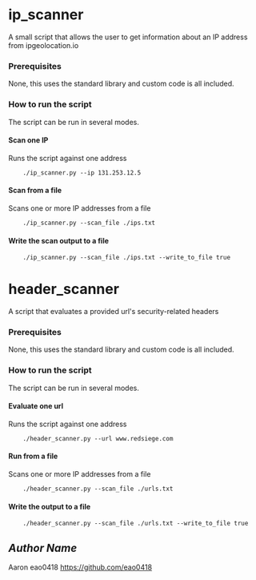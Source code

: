 # ip_scanner
A small script that allows the user to get information about an IP address from ipgeolocation.io
### Prerequisites
None, this uses the standard library and custom code is all included.
### How to run the script
The script can be run in several modes. 
#### Scan one IP
Runs the script against one address
```shell
    ./ip_scanner.py --ip 131.253.12.5
```
#### Scan from a file
Scans one or more IP addresses from a file 
```shell
    ./ip_scanner.py --scan_file ./ips.txt
```
#### Write the scan output to a file
```shell
    ./ip_scanner.py --scan_file ./ips.txt --write_to_file true
```

# header_scanner
A script that evaluates a provided url's security-related headers
### Prerequisites
None, this uses the standard library and custom code is all included.
### How to run the script
The script can be run in several modes. 
#### Evaluate one url
Runs the script against one address
```shell
    ./header_scanner.py --url www.redsiege.com
```
#### Run from a file
Scans one or more IP addresses from a file 
```shell
    ./header_scanner.py --scan_file ./urls.txt
```
#### Write the output to a file
```shell
    ./header_scanner.py --scan_file ./urls.txt --write_to_file true
```

## *Author Name*
Aaron
eao0418
https://github.com/eao0418